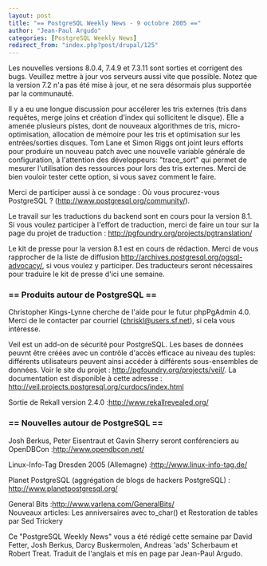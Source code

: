 ```yaml
---
layout: post
title: "== PostgreSQL Weekly News - 9 octobre 2005 =="
author: "Jean-Paul Argudo"
categories: [PostgreSQL Weekly News]
redirect_from: "index.php?post/drupal/125"
---
```



<p>Les nouvelles versions 8.0.4, 7.4.9 et 7.3.11 sont sorties et corrigent des bugs. Veuillez mettre à jour vos serveurs aussi vite que possible. Notez que la version 7.2 n'a pas été mise à jour, et ne sera désormais plus supportée par la communauté.</p>

<p>Il y a eu une longue discussion pour accélerer les tris externes (tris dans requêtes, merge joins et création d'index qui sollicitent le disque). Elle a amenée plusieurs pistes, dont de nouveaux algorithmes de tris, micro-optimisation, allocation de mémoire pour les tris et optimisation sur les entrées/sorties disques. Tom Lane et Simon Riggs ont joint leurs efforts pour produire un nouveau patch avec une nouvelle variable générale de configuration, à l'attention des développeurs: "trace_sort" qui permet de mesurer l'utilisation des ressources pour lors des tris externes. Merci de bien vouloir tester cette option, si vous savez comment le faire.</p>

<!--more-->


Merci de participer aussi à ce sondage&nbsp;: Où vous procurez-vous PostgreSQL&nbsp;? (<a href="http://www.postgresql.org/community/" target="_blank">http://www.postgresql.org/community/</a>).

<p>Le travail sur les traductions du backend sont en cours pour la version 8.1. Si vous voulez participer à l'effort de traduction, merci de faire un tour sur la page du projet de traduction&nbsp;: <a href="http://pgfoundry.org/projects/pgtranslation/" target="_&quot;blank&quot;">http://pgfoundry.org/projects/pgtranslation/</a></p>

<p>Le kit de presse pour la version 8.1 est en cours de rédaction. Merci de vous rapprocher de la liste de diffusion <a href="http://archives.postgresql.org/pgsql-advocacy/" target="_blank">http://archives.postgresql.org/pgsql-advocacy/</a>, si vous voulez y participer. Des traducteurs seront nécessaires pour traduire le kit de presse d'ici une semaine.</p>

<h3>== Produits autour de PostgreSQL ==</h3>

<p>Christopher Kings-Lynne cherche de l'aide pour le futur phpPgAdmin 4.0. Merci de le contacter par courriel (<a href="mailto:chriskl@users.sf.net">chriskl@users.sf.net</a>), si cela vous intéresse.</p>

<p>Veil est un add-on de sécurité pour PostgreSQL. Les bases de données peuvnt être créées avec un contrôle d'accès efficace au niveau des tuples: différents utilisateurs peuvent ainsi accéder à différents sous-ensembles de données. Voir le site du projet&nbsp;: <a href="http://pgfoundry.org/projects/veil" target="_blank">http://pgfoundry.org/projects/veil/</a>. La documentation est disponible à cette adresse&nbsp;: <a href="http://veil.projects.postgresql.org/curdocs/index.html" target="_blank">http://veil.projects.postgresql.org/curdocs/index.html</a></p>

<p>Sortie de Rekall version 2.4.0&nbsp;:<a href="http://www.rekallrevealed.org/" target="_blank">http://www.rekallrevealed.org/</a></p>

<h3>== Nouvelles autour de PostgreSQL ==</h3>

<p>Josh Berkus, Peter Eisentraut et Gavin Sherry seront conférenciers au OpenDBCon&nbsp;:<a href="http://www.opendbcon.net/" target="_blank">http://www.opendbcon.net/</a></p>

<p>Linux-Info-Tag Dresden 2005 (Allemagne)&nbsp;:<a href="http://www.linux-info-tag.de/" target="_blank">http://www.linux-info-tag.de/</a></p>

<p>Planet PostgreSQL (aggrégation de blogs de hackers PostgreSQL)&nbsp;: <a href="http://www.planetpostgresql.org/" target="_blank">http://www.planetpostgresql.org/</a></p>

<p>General Bits&nbsp;:<a href="http://www.varlena.com/GeneralBits/" target="_blank">http://www.varlena.com/GeneralBits/</a><br /> Nouveaux articles: Les anniversaires avec to_char() et Restoration de tables par Sed Trickery</p>

<p>Ce "PostgreSQL Weekly News" vous a été rédigé cette semaine par David Fetter, Josh Berkus, Darcy Buskermolen, Andreas 'ads' Scherbaum et Robert Treat. Traduit de l'anglais et mis en page par Jean-Paul Argudo.</p>